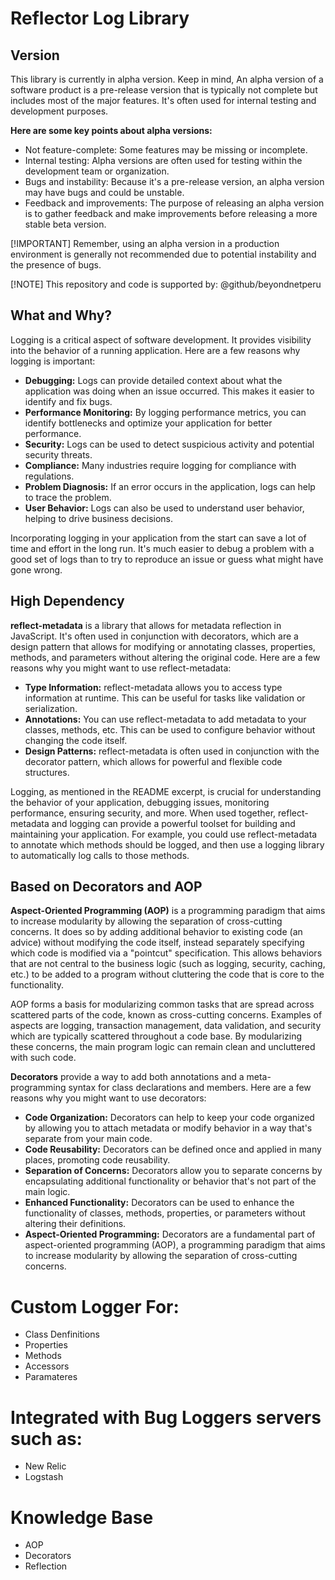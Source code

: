# Reflector Log Library

## Version

This library is currently in alpha version. Keep in mind, An alpha version of a software product is a pre-release version that is typically not complete but includes most of the major features. It's often used for internal testing and development purposes.

**Here are some key points about alpha versions:**

- Not feature-complete: Some features may be missing or incomplete.
- Internal testing: Alpha versions are often used for testing within the development team or organization.
- Bugs and instability: Because it's a pre-release version, an alpha version may have bugs and could be unstable.
- Feedback and improvements: The purpose of releasing an alpha version is to gather feedback and make improvements before releasing a more stable beta version.

[!IMPORTANT]
Remember, using an alpha version in a production environment is generally not recommended due to potential instability and the presence of bugs.

[!NOTE]
This repository and code is supported by: @github/beyondnetperu

## What and Why?

Logging is a critical aspect of software development. It provides visibility into the behavior of a running application. Here are a few reasons why logging is important:

- **Debugging:** Logs can provide detailed context about what the application was doing when an issue occurred. This makes it easier to identify and fix bugs.
- **Performance Monitoring:** By logging performance metrics, you can identify bottlenecks and optimize your application for better performance.
- **Security:** Logs can be used to detect suspicious activity and potential security threats.
- **Compliance:** Many industries require logging for compliance with regulations.
- **Problem Diagnosis:** If an error occurs in the application, logs can help to trace the problem.
- **User Behavior:** Logs can also be used to understand user behavior, helping to drive business decisions.

Incorporating logging in your application from the start can save a lot of time and effort in the long run. It's much easier to debug a problem with a good set of logs than to try to reproduce an issue or guess what might have gone wrong.

## High Dependency

**reflect-metadata** is a library that allows for metadata reflection in JavaScript. It's often used in conjunction with decorators, which are a design pattern that allows for modifying or annotating classes, properties, methods, and parameters without altering the original code. Here are a few reasons why you might want to use reflect-metadata:

- **Type Information:** reflect-metadata allows you to access type information at runtime. This can be useful for tasks like validation or serialization.
- **Annotations:** You can use reflect-metadata to add metadata to your classes, methods, etc. This can be used to configure behavior without changing the code itself.
- **Design Patterns:** reflect-metadata is often used in conjunction with the decorator pattern, which allows for powerful and flexible code structures.

Logging, as mentioned in the README excerpt, is crucial for understanding the behavior of your application, debugging issues, monitoring performance, ensuring security, and more. When used together, reflect-metadata and logging can provide a powerful toolset for building and maintaining your application. For example, you could use reflect-metadata to annotate which methods should be logged, and then use a logging library to automatically log calls to those methods.

## Based on Decorators and AOP

**Aspect-Oriented Programming (AOP)** is a programming paradigm that aims to increase modularity by allowing the separation of cross-cutting concerns. It does so by adding additional behavior to existing code (an advice) without modifying the code itself, instead separately specifying which code is modified via a "pointcut" specification. This allows behaviors that are not central to the business logic (such as logging, security, caching, etc.) to be added to a program without cluttering the code that is core to the functionality.

AOP forms a basis for modularizing common tasks that are spread across scattered parts of the code, known as cross-cutting concerns. Examples of aspects are logging, transaction management, data validation, and security which are typically scattered throughout a code base. By modularizing these concerns, the main program logic can remain clean and uncluttered with such code.

**Decorators** provide a way to add both annotations and a meta-programming syntax for class declarations and members. Here are a few reasons why you might want to use decorators:

- **Code Organization:** Decorators can help to keep your code organized by allowing you to attach metadata or modify behavior in a way that's separate from your main code.
- **Code Reusability:** Decorators can be defined once and applied in many places, promoting code reusability.
- **Separation of Concerns:** Decorators allow you to separate concerns by encapsulating additional functionality or behavior that's not part of the main logic.
- **Enhanced Functionality:** Decorators can be used to enhance the functionality of classes, methods, properties, or parameters without altering their definitions.
- **Aspect-Oriented Programming:** Decorators are a fundamental part of aspect-oriented programming (AOP), a programming paradigm that aims to increase modularity by allowing the separation of cross-cutting concerns.

# Custom Logger For:

- Class Denfinitions
- Properties
- Methods
- Accessors
- Paramateres

# Integrated with Bug Loggers servers such as:

- New Relic
- Logstash

# Knowledge Base

- AOP
- Decorators
- Reflection
